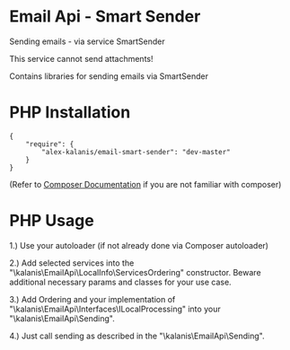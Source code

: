 # Email Api - Smart Sender

Sending emails - via service SmartSender 

This service cannot send attachments!

Contains libraries for sending emails via SmartSender 

# PHP Installation

```
{
    "require": {
        "alex-kalanis/email-smart-sender": "dev-master"
    }
}
```

(Refer to [Composer Documentation](https://github.com/composer/composer/blob/master/doc/00-intro.md#introduction) if you are not
familiar with composer)


# PHP Usage

1.) Use your autoloader (if not already done via Composer autoloader)

2.) Add selected services into the "\kalanis\EmailApi\LocalInfo\ServicesOrdering" constructor. Beware additional necessary params and classes for your use case.

3.) Add Ordering and your implementation of "\kalanis\EmailApi\Interfaces\ILocalProcessing" into your "\kalanis\EmailApi\Sending".

4.) Just call sending as described in the "\kalanis\EmailApi\Sending".
